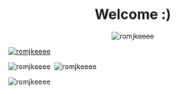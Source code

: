 <base target="_blank">
<h1 align="center">Welcome :) </h1>
<p align="center"> <img src="https://komarev.com/ghpvc/?username=romjkeeee&label=Profile%20views&color=0e75b6&style=flat-square" alt="romjkeeee" /> </p>

<p align="left"> <a href="https://github.com/ryo-ma/github-profile-trophy"><img src="https://github-profile-trophy.vercel.app/?username=romjkeeee&theme=onedark&rank=SECRET,SSS,SS,S,AAA,AA,A" alt="romjkeeee" /></a> </p>

<p align="left">
   <img src="https://github-readme-stats.vercel.app/api/top-langs?username=romjkeeee&show_icons=true&theme=dark&locale=en&layout=compact&hide=java,vue&langs_count=7" alt="romjkeeee" />&nbsp;
    <img src="https://github-readme-stats.vercel.app/api?username=romjkeeee&show_icons=true&theme=dark&locale=en" alt="romjkeeee" />
</p>

<p align="left"> <img src="http://github-readme-streak-stats.herokuapp.com?user=romjkeeee&theme=dark&date_format=M%20j%5B%2C%20Y%5D" alt="romjkeeee" /> </p>
